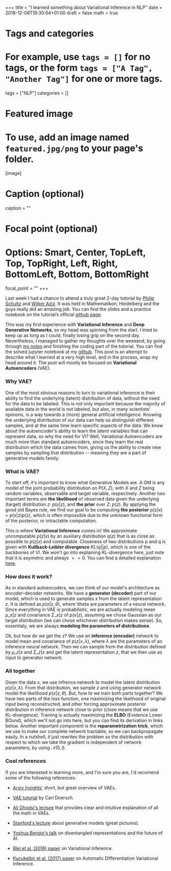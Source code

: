 +++
title = "I learned something about Variational Inference in NLP"
date = 2018-12-08T19:30:04+01:00
draft = false
math = true

# Tags and categories
# For example, use `tags = []` for no tags, or the form `tags = ["A Tag", "Another Tag"]` for one or more tags.
tags = ["NLP"]
categories = []

# Featured image
# To use, add an image named `featured.jpg/png` to your page's folder. 
[image]
  # Caption (optional)
  caption = ""

  # Focal point (optional)
  # Options: Smart, Center, TopLeft, Top, TopRight, Left, Right, BottomLeft, Bottom, BottomRight
  focal_point = ""
+++

Last week I had a chance to attend a truly great 2-day tutorial by [Philip Schultz](https://github.com/philschultz) and [Wilker Aziz](https://wilkeraziz.github.io/). It was held in Mathematikon, Heidelberg and the guys really did an amazing job. You can find the slides and a practice notebook on the tutorial’s official [github page](https://github.com/philschulz/VITutorial). 

This was my first experience with **Variational Inference** and **Deep Generative Networks**, so my head was spinning from the start. I tried to keep up as long as I could, finally losing grip on the second day. Nevertheless, I managed to gather my thoughts over the weekend, by going through [my notes](/files/vitutorial_notes.pdf) and finishing the coding part of the tutorial. You can find the solved jupyter notebook at my [github](https://github.com/isekulic/VITutorial). This post is an attempt to describe what I learned at a very high level, and in the process, wrap my head around it. The post will mostly be focused on **Variational Autoencoders** (VAE).

### Why VAE?
One of the most obvious reasons to turn to variational inference is their ability to find the underlying (latent) distribution of data, without the need for the data to be labeled.
This is not only important because the majority of available data in the world is not labeled, but also, in many scientists' opinions, is a way towards a (more) general artificial intelligence.
Knowing the underlying distribution of our data can help us distinguish different samples, and at the same time learn specific aspects of the data.
We know about the autoencoder's ability to learn the latent variables that can represent data, so why the need for VI?
Well, Variational Autoencoders are much more than standard autoencoders, since they learn the real distribution which the data cames from, giving us the ability to create new samples by sampling that distribution -- meaning they are a part of generative models family.

### What is VAE?
To start off, it's important to know what Generative Models are.
 A GM is any model of the joint probability distribution on $P(X, Z)$, with $X$ and $Z$ being random variables, observable and target variable, respectively.
 Another two important terms are **the likelihood** of observed data given the underlying (target) distribution $z$: $p(x|z)$, and **the prior** over $Z$: $p(z)$.
 By applying the good old Bayes rule, we find our goal to be computing **the posterior** p(z|x) = p(x|z)p(z), which is often impossible due to the unknown functional form of the posterior, or intractable computation.

 This is where **Variational Inference** comes in! We approximate uncomputable $p(z|x)$ by an auxiliary distribution $q(z)$ that is as close as possible to $p(z|x)$ and computable.
 Closeness of two distributions p and q is given with **Kullback-Leibler divergence** $KL(q || p)$, which is one of the backbones of VI.
 We won't go into explaining KL-divergence here, just note that it is asymetric and always $>= 0$. You can find a detailed explanation [here](https://towardsdatascience.com/demystifying-kl-divergence-7ebe4317ee68).
 
### How does it work?
As in standard autoencoders, we can think of our model's architecture as encoder-decoder networks.
We have a **generator (decoder)** part of our model, which is used to generate samples $x$ from the latent representation $z$. It is defined as $p(x|z,\theta)$, where \theta are parameters of a neural network.
Since everything in VAE is probabilistic, we are actually modeling mean $\mu\_{x|z}$ and covariance $\Sigma\_{x|z}$ of $p(x|z)$, assuming we chose Gaussian as our target distribution (we can chose whichever distribution makes sense).
So, essentialy, we are always **modeling the parameters of distributions**.

Ok, but how do we get the $z$? We use an **inference (encoder)** network to model mean and covariance of $p(z|x,\lambda)$, where $\lambda$ are the parameters of an inference neural network.
Then we can sample from the distribution defined by $\mu\_{z|x}$ and $\Sigma\_{z|x}$ and get the latent representation $z$, that we then use as input to generator network.

### All together
Given the data $x$, we use infrence network to model the latent distribution $p(z|x,\lambda)$. From that distribution, we sample $z$ and using generator network model the likelihood $p(x|z,\theta)$.
But, how to we train both parts together?
We have two parts of the loss function, one maximizing the likelihood of original input being reconstructed, and other forcing approximate posterior distribution in inference network close to prior (close means that we use KL-divergence).
Training is actually maximizing the **ELBO** (Evidence Lower BOund), which we'll not go into here, but you can find its derivation in links below.
Another important component is the **reparametrization trick**, which we use to make our complete network tractable, so we can backpropagate easily. In a nutshell, it just rewrites the problem so the distribution with respect to which we take the gradient is independent of network parameters, by using $\mathcal{N}(0, I)$.


### Cool references
If you are interested in learning more, and I'm sure you are, I'd recomend some of the following references:

* [Arxiv Insights'](https://www.youtube.com/watch?v=9zKuYvjFFS8) short, but great overview of VAEs.

* [VAE tutorial](https://arxiv.org/abs/1606.05908) by Carl Doersch.

* [Ali Ghodsi's lecture](https://youtu.be/uaaqyVS9-rM) that provides clear and intuitive explanation of all the math in VAEs.

* [Stanford's lecture](https://www.youtube.com/watch?v=5WoItGTWV54&t=2703s) about generative models (great pictures).

* [Yoshua Bengio's talk](https://youtu.be/Yr1mOzC93xs) on disentangled representations and the future of AI.

* [Blei et al. (2016) paper](https://arxiv.org/abs/1601.00670) on Variational Inference.

* [Kucukelbir et al. (2017) paper](http://jmlr.org/papers/v18/16-107.html) on Automatic Differentiation Variational Inference.
 
